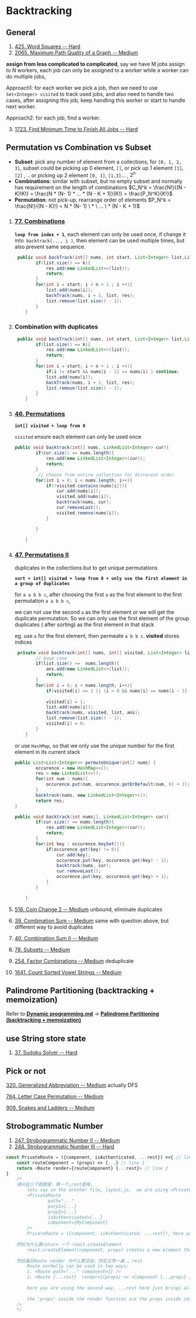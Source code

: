 # Backtracking

## General

1. [425. Word Squares -- Hard](https://leetcode.com/problems/word-squares/)
1. [2065. Maximum Path Quality of a Graph -- Medium](https://leetcode.com/problems/maximum-path-quality-of-a-graph/)

**assign from less complicated to complicated**, say we have M jobs assign to N workers, each job can only be assigned to a worker while a worker can do multiple jobs, 

Approach1: for each worker we pick a job, then we need to use `Set<Integer> visited` to track used jobs, and also need to handle two cases, after assigning this job, keep handling this worker or start to handle next worker.

Approach2: for each job, find a worker.

3. [1723. Find Minimum Time to Finish All Jobs -- Hard](https://leetcode.com/problems/find-minimum-time-to-finish-all-jobs/)

## Permutation vs Combination vs Subset

+ **Subset**: pick any number of element from a collections, for `[0, 1, 2, 3]`, subset could be picking up 0 element, `[]`, or pick up 1 element `[1]`, `[2]` , .. or picking up 2 element `[0, 1]`, `[1,3]`... , $2^n$
+ **Combinations**: similar with subset, but no empty subset and normally has requirement on the length of combinations $C_N^k = \frac{N!}{(N - K)!K!} = \frac{N * (N- 1) * ... * (N - K + 1)}{K!} = \frac{P_N^K}{K!}$
+ **Permutation**: not pick-up, rearrange order of elements $P_N^k = \frac{N!}{(N - K)!} = N * (N- 1) \ * \  ... \ * (N - K + 1)$

1. ### [77. Combinations](https://leetcode.com/problems/combinations/) 

   **`loop from index + 1`**, each element can only be used once, if change it into` backtrack(..., i )`, then element can be used multiple times, but also prevent same sequence.

   ```java
    public void backTrack(int[] nums, int start, List<Integer> list,List<List<Integer>> res){
           if(list.size() == k){
               res.add(new LinkedList<>(list));
               return;
           }
           for(int i = start; i < n + 1 ; i ++){
               list.add(nums[i]);
               backTrack(nums, i + 1, list, res);
               list.remove(list.size() - 1);
           }
       }
   ```

   

2. ### Combination with duplicates

   ```java
    public void backTrack(int[] nums, int start, List<Integer> list,List<List<Integer>> res){
           if(list.size() == k){
               res.add(new LinkedList<>(list));
               return;
           }
           for(int i = start; i < n + 1 ; i ++){
               if(i != start && nums[i - 1] == nums[i] ) continue;
               list.add(nums[i]);
               backTrack(nums, i + 1, list, res);
               list.remove(list.size() - 1);
           }
       }
   ```

   

3. ### [46. Permutations](https://leetcode.com/problems/permutations/) 

   **`int[] visited + loop from 0`**

   `visited` ensure each element can only be used once

   ```java
   public void backtrack(int[] nums, LinkedList<Integer> cur){
           if(cur.size() == nums.length){
               res.add(new LinkedList<Integer>(cur));
               return;
           }
          	// choose from entire collection for dirrerent order
           for(int i = 0; i < nums.length; i++){
               if(!visited.contains(nums[i])){
                   cur.add(nums[i]);
                   visited.add(nums[i]);
                   backtrack(nums, cur);
                   cur.removeLast();
                   visited.remove(nums[i]);
               }
   
           }
           
       }
   ```

   

4. ### [47. Permutations II](https://leetcode.com/problems/permutations-ii/) 

   duplicates in the collections but to get unique permutations

   **`sort + int[] visited + loop from 0 + only use the first element in a group of duplicates`**

   for `a a b b c`, after choosing the first `a` as the first element to the first permutation `a a b b c`, 

   we can not use the second `a` as the first element or we will get the duplicate permutation. So we can only use the first element of the group duplicates ( after sorting) as the first element in that stack

   eg. use `a` for the first element, then permeate `a b b c`. **visited** stores indices

   ```java
    private void backtrack(int[] nums, int[] visited, List<Integer> list, List<List<Integer>> ans){
           // base case
           if(list.size() ==  nums.length){
               ans.add(new LinkedList<>(list));
               return;
           }
           for(int i = 0; i < nums.length; i++){
               if(visited[i] == 1 || (i > 0 && nums[i] == nums[i - 1] && visited[i - 1] == 0)) continue;
              
               visited[i] = 1;
               list.add(nums[i]);
               backtrack(nums, visited, list, ans);
               list.remove(list.size() - 1);
               visited[i] = 0;
           }
       }
   ```

   or use `HashMap`, so that we only use the unique number for the first element in its current stack

   ```java
   public List<List<Integer>> permuteUnique(int[] nums) {
           occurence = new HashMap<>();
           res = new LinkedList<>();
           for(int num : nums){
               occurence.put(num, occurence.getOrDefault(num, 0) + 1);
           }
           backtrack(nums, new LinkedList<Integer>());
           return res;
   } 
   
   public void backtrack(int nums[], LinkedList<Integer> cur){
           if(cur.size() == nums.length){
               res.add(new LinkedList<Integer>(cur));
               return;
           }
           for(int key : occurence.keySet()){
               if(occurence.get(key) != 0){
                   cur.add(key);
                   occurence.put(key, occurence.get(key) - 1);
                   backtrack(nums, cur);
                   cur.removeLast();
                   occurence.put(key, occurence.get(key) + 1);
               }            
           }
   
       }
   ```

   

5. [518. Coin Change 2 -- Medium](https://leetcode.com/problems/coin-change-2/) unbound, eliminate duplicates

6. [39. Combination Sum -- Medium](https://leetcode.com/problems/combination-sum/) same with question above, but different way to avoid duplicates

7. [40. Combination Sum II -- Medium](https://leetcode.com/problems/combination-sum-ii)

8. [78. Subsets -- Medium](https://leetcode.com/problems/subsets)

9. [254. Factor Combinations -- Medium](https://leetcode.com/problems/factor-combinations/) deduplicate

10. [1641. Count Sorted Vowel Strings -- Medium](https://leetcode.com/problems/count-sorted-vowel-strings/)





## Palindrome Partitioning (backtracking + memoization)

Refer to **<u>Dynamic programming.md</u>** -> **<u>Palindrome Partitioning (backtracking + memoization)</u>**



## use String store state

1. [37. Sudoku Solver -- Hard](https://leetcode.com/problems/sudoku-solver)

## Pick or not

[320. Generalized Abbreviation -- Medium](https://leetcode.com/problems/generalized-abbreviation/) actually DFS

[784. Letter Case Permutation --  Medium](https://leetcode.com/problems/letter-case-permutation/)

[909. Snakes and Ladders -- Medium](https://leetcode.com/problems/snakes-and-ladders/)





## Strobogrammatic Number

1. [247. Strobogrammatic Number II -- Medium](https://leetcode.com/problems/strobogrammatic-number-ii)
2. [248. Strobogrammatic Number III -- Hard](https://leetcode.com/problems/strobogrammatic-number-iii)







```js
const PrivateRoute = ({component, isAuthenticated, ...rest}) =>{ // line 0
    const routeComponent = (props) => {...} // line 1
    return <Route render={routeComponent} {...rest}> // line 2
}
    /*
    请问这三个圆圈里，第一个…rest是啥，
    	lets say in the another file, layout.js,  we are using <PrivateRoute/> like this
    	<PrivateRoute
				path="..."
				porp1={...}
				prop2={...}
				isAuthenticated={...}
				component={MyComponent}
		/>
        PrivateRoute = ({component, isAuthenticated, ...rest}), here you are deconstructing props, the props 		here are {path, prop1, prop2, component, isAuthenticated}, ... rest holds rest of props expcet for 		ones you specified (component and isAuthenticated)
        
	然后为什么要return 一个 react.createElement
		react.createElement(component, props) creates a new element that bind props with the component (which is MyComponent) , and you sign this element int 'routeCompomnent' for feature use. in your case, you will render it in the Route at the line 2
		
	然后最后Route render 为什么要渲染，然后又传一遍 … rest	
    	Route normally can be used in two ways:
    	1. <Route path="..." component={} />
    	2. <Route {...rest}  render={(props) => <Component {...props} />}/>
    	
    	here you are using the second way, ...rest here just brings all props into the new Route, in your case, you can see it as <Route path="..." porp1={...} prop2={...}, render={} />
    	
    	the 'props' inside the render function are the props inside compoment (MyComponent, in your case), you have already combined the component with props, so you can just use <Route {...rest} render={component}>
    />
    */
```

